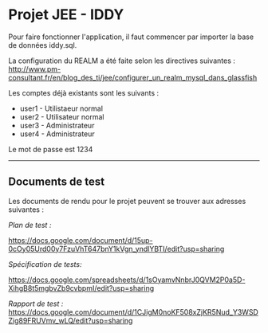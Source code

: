 # Projet JEE - IDDY

Pour faire fonctionner l'application, il faut commencer par importer la base de données iddy.sql.

La configuration du REALM a été faite selon les directives suivantes :
http://www.pm-consultant.fr/en/blog_des_ti/jee/configurer_un_realm_mysql_dans_glassfish

Les comptes déjà existants sont les suivants :

* user1 - Utilistaeur normal
* user2 - Utilisateur normal
* user3 - Administrateur
* user4 - Administrateur

Le mot de passe est 1234

---------

## Documents de test

Les documents de rendu pour le projet peuvent se trouver aux adresses suivantes :

*Plan de test :*

https://docs.google.com/document/d/15up-0cOy05Urd00y7FzuVhT647bnY1kVgn_yndlYBTI/edit?usp=sharing



*Spécification de tests:*

https://docs.google.com/spreadsheets/d/1sOyamvNnbrJ0QVM2P0a5D-XihgB8t5mgbvZb9cvbpmI/edit?usp=sharing



*Rapport de test :*
https://docs.google.com/document/d/1CJigM0noKF508xZjKR5Nud_Y3WSDZig89FRUVmv_wLQ/edit?usp=sharing

